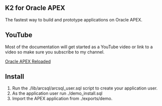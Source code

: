 ## K2 for Oracle APEX

The fastest way to build and prototype applications on Oracle APEX.

## YouTube

Most of the documentation will get started as a YouTube video or link to a video so make sure you subscribe to my channel.

[Oracle APEX Reloaded](https://www.youtube.com/channel/UC8cIGO-lRvWM-mPtJdO_9XQ)

## Install

1. Run the ./lib/arcsql/arcsql_user.sql script to create your application user.
2. As the application user run ./demo_install.sql
3. Import the APEX application from ./exports/demo.
